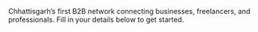 Chhattisgarh’s first B2B network connecting businesses, freelancers, and professionals.
Fill in your details below to get started.
